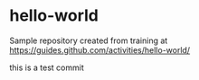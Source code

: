# hello-world
Sample repository created from training at https://guides.github.com/activities/hello-world/

this is a test commit 
